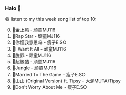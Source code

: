 

### Halo 👋

😄 listen to my this week song list of top 10:

0. 🌈金上瘾 - 顽童MJ116
1. 🌈Rap Star - 顽童MJ116
2. 🌈你懂我意思吗 - 瘦子E.SO
3. 🌈I Want It All - 顽童MJ116
4. 🌈脱罪 - 顽童MJ116
5. 🌈超級酷 - 顽童MJ116
6. 🌈Jungle - 顽童MJ116
7. 🌈Married To The Game - 瘦子E.SO
8. 🌈山山 (Original Version) ft. Tipsy - 大渊MUTA/Tipsy
9. 🌈Don't Worry About Me - 瘦子E.SO

